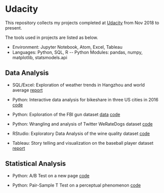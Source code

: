 # Udacity
This repository collects my projects completed at [Udacity](https://udacity.com) from Nov 2018 to present.  

The tools used in projects are listed as below.
- Environment: Jupyter Notebook, Atom, Excel, Tableau
- Languages: Python, SQL, R
-- Python Modules: pandas, numpy, matplotlib, statsmodels.api  

## **Data Analysis**
* SQL/Excel: Exploration of weather trends in Hangzhou and world average [report](https://github.com/XueyunZhou/Udacity/blob/master/1.1%20SQL%2C%20Excel%20-%20Time%20Series%20Analysis/Exploring%20Weather%20Trends.pdf)

* Python: Interactive data analysis for bikeshare in three US cities in 2016 [code](https://github.com/XueyunZhou/Udacity/blob/master/1.2%20Python%20-%20Interactive%20Code/Explore%20US%20Bikeshare%20Data.py)

* Python: Exploration of the FBI gun dataset [data](https://github.com/BuzzFeedNews/nics-firearm-background-checks/blob/master/README.md) [code](https://github.com/XueyunZhou/Udacity/blob/master/1.3%20Python%20-%20Data%20Exploration/Investigate%20a%20Dataset.ipynb)

* Python: Wrangling and analysis of Twitter WeRateDogs dataset [code](https://github.com/XueyunZhou/Udacity/blob/master/2.2%20Python%20-%20Data%20Wrangling/wrangle_act.ipynb)

* RStudio: Exploratory Data Analysis of the wine quality dataset [code](https://github.com/XueyunZhou/Udacity/blob/master/2.3%20RStudio%20-%20EDA/Explore%20and%20Summarize%20Data.Rmd)

* Tableau: Story telling and visualization on the baseball player dataset [report](https://github.com/XueyunZhou/Udacity/blob/master/2.4%20Tableau%20-%20Visualization/Create%20a%20Tableau%20Story.pdf)

## **Statistical Analysis**
* Python: A/B Test on a new page [code](https://github.com/XueyunZhou/Udacity/blob/master/1.4%20Python%20-%20AB%20Test/Analyze%20AB%20Test%20Results.ipynb)

* Python: Pair-Sample T Test on a perceptual phenomenon [code](https://github.com/XueyunZhou/Udacity/blob/master/2.1%20Python%20-%20T%20Test/Test%20a%20Perceptual%20Phenomenon.ipynb)
